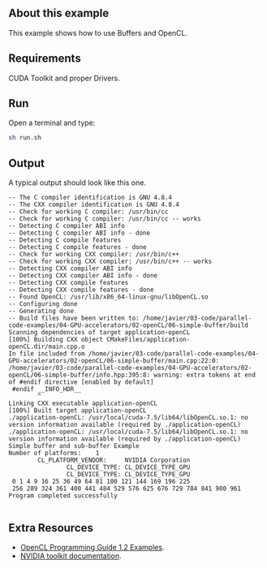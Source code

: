 ## About this example

This example shows how to use Buffers and OpenCL.

## Requirements

CUDA Toolkit and proper Drivers.

## Run

Open a terminal and type:

```bash
sh run.sh
```


## Output

A typical output should look like this one. 

```
-- The C compiler identification is GNU 4.8.4
-- The CXX compiler identification is GNU 4.8.4
-- Check for working C compiler: /usr/bin/cc
-- Check for working C compiler: /usr/bin/cc -- works
-- Detecting C compiler ABI info
-- Detecting C compiler ABI info - done
-- Detecting C compile features
-- Detecting C compile features - done
-- Check for working CXX compiler: /usr/bin/c++
-- Check for working CXX compiler: /usr/bin/c++ -- works
-- Detecting CXX compiler ABI info
-- Detecting CXX compiler ABI info - done
-- Detecting CXX compile features
-- Detecting CXX compile features - done
-- Found OpenCL: /usr/lib/x86_64-linux-gnu/libOpenCL.so  
-- Configuring done
-- Generating done
-- Build files have been written to: /home/javier/03-code/parallel-code-examples/04-GPU-accelerators/02-openCL/06-simple-buffer/build
Scanning dependencies of target application-openCL
[100%] Building CXX object CMakeFiles/application-openCL.dir/main.cpp.o
In file included from /home/javier/03-code/parallel-code-examples/04-GPU-accelerators/02-openCL/06-simple-buffer/main.cpp:22:0:
/home/javier/03-code/parallel-code-examples/04-GPU-accelerators/02-openCL/06-simple-buffer/info.hpp:395:8: warning: extra tokens at end of #endif directive [enabled by default]
 #endif __INFO_HDR__
        ^
Linking CXX executable application-openCL
[100%] Built target application-openCL
./application-openCL: /usr/local/cuda-7.5/lib64/libOpenCL.so.1: no version information available (required by ./application-openCL)
./application-openCL: /usr/local/cuda-7.5/lib64/libOpenCL.so.1: no version information available (required by ./application-openCL)
Simple buffer and sub-buffer Example
Number of platforms:    1
        CL_PLATFORM_VENDOR:     NVIDIA Corporation
                CL_DEVICE_TYPE: CL_DEVICE_TYPE_GPU
                CL_DEVICE_TYPE: CL_DEVICE_TYPE_GPU
 0 1 4 9 16 25 36 49 64 81 100 121 144 169 196 225
 256 289 324 361 400 441 484 529 576 625 676 729 784 841 900 961
Program completed successfully


```

## Extra Resources

 * [OpenCL Programming Guide 1.2 Examples](https://github.com/bgaster/opencl-book-samples).
 * [NVIDIA toolkit documentation](https://developer.nvidia.com/cuda-toolkit).



